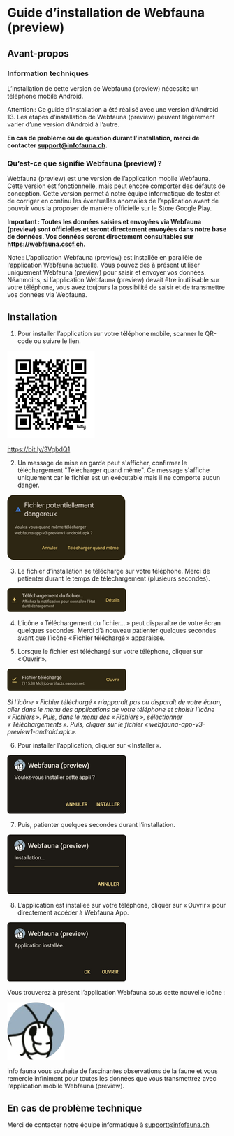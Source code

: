 # Guide d’installation de Webfauna (preview) 

## Avant-propos 

### Information techniques 

L’installation de cette version de Webfauna (preview) nécessite un téléphone mobile Android. 

Attention : Ce guide d’installation a été réalisé avec une version d’Android 13. Les étapes d’installation de Webfauna (preview) peuvent légèrement varier d’une version d’Android à l’autre.

**En cas de problème ou de question durant l’installation, merci de contacter support@infofauna.ch.** 

### Qu’est-ce que signifie Webfauna (preview) ? 

Webfauna (preview) est une version de l’application mobile Webfauna. Cette version est fonctionnelle, mais peut encore comporter des défauts de conception. Cette version permet à notre équipe informatique de tester et de corriger en continu les éventuelles anomalies de l’application avant de pouvoir vous la proposer de manière officielle sur le Store Google Play. 

**Important : Toutes les données saisies et envoyées via Webfauna (preview) sont officielles et seront directement envoyées dans notre base de données. Vos données seront directement consultables sur https://webfauna.cscf.ch.** 

Note : L’application Webfauna (preview) est installée en parallèle de l’application Webfauna actuelle. Vous pouvez dès à présent utiliser uniquement Webfauna (preview) pour saisir et envoyer vos données. Néanmoins, si l’application Webfauna (preview) devait être inutilisable sur votre téléphone, vous avez toujours la possibilité de saisir et de transmettre vos données via Webfauna. 

## Installation 

1. Pour installer l’application sur votre téléphone mobile, scanner le QR-code ou suivre le lien. 

<img src="images/qrcode.png" width="200"/>

https://bit.ly/3VgbdQ1

2. Un message de mise en garde peut s'afficher, confirmer le téléchargement "Télécharger quand même". Ce message s'affiche uniquement car le fichier est un exécutable mais il ne comporte aucun danger.

<img src="images/danger.png" width="270"/>

3. Le fichier d’installation se télécharge sur votre téléphone. Merci de patienter durant le temps de téléchargement (plusieurs secondes). 

![download in progress](images/download_in_progress.PNG)

4. L’icône « Téléchargement du fichier… » peut disparaître de votre écran quelques secondes. Merci d’à nouveau patienter quelques secondes avant que l’icône « Fichier téléchargé » apparaisse. 

5. Lorsque le fichier est téléchargé sur votre téléphone, cliquer sur « Ouvrir ». 

![downloaded](images/downloaded.PNG)

*Si l’icône « Fichier téléchargé » n’apparaît pas ou disparaît de votre écran, aller dans le menu des applications de votre téléphone et choisir l’icône « Fichiers ». Puis, dans le menu des « Fichiers », sélectionner « Téléchargements ». Puis, cliquer sur le fichier « webfauna-app-v3-preview1-android.apk ».* 

6. Pour installer l’application, cliquer sur « Installer ». 

![installation question](images/install_question.PNG)

7. Puis, patienter quelques secondes durant l’installation. 

![installation in progress](images/install_progress.PNG)

8. L’application est installée sur votre téléphone, cliquer sur « Ouvrir » pour directement accéder à Webfauna App. 

![installed](images/installed.PNG)

Vous trouverez à présent l’application Webfauna sous cette nouvelle icône :  

![application icon](images/icon.PNG)

info fauna vous souhaite de fascinantes observations de la faune et vous remercie infiniment pour toutes les données que vous transmettrez avec l’application mobile Webfauna (preview). 

## En cas de problème technique 

Merci de contacter notre équipe informatique à support@infofauna.ch 